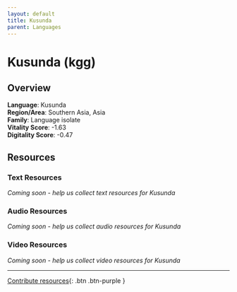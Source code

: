```yaml
---
layout: default
title: Kusunda
parent: Languages
---
```


# Kusunda (kgg)

## Overview

**Language**: Kusunda  
**Region/Area**: Southern Asia, Asia  
**Family**: Language isolate  
**Vitality Score**: -1.63  
**Digitality Score**: -0.47  

## Resources

### Text Resources
*Coming soon - help us collect text resources for Kusunda*

### Audio Resources
*Coming soon - help us collect audio resources for Kusunda*

### Video Resources
*Coming soon - help us collect video resources for Kusunda*

---

[Contribute resources](https://fairtrain.github.io/){: .btn .btn-purple }
